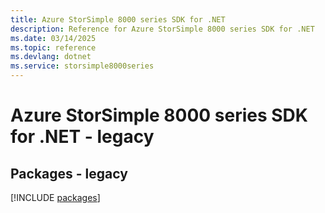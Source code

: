 ```yaml
---
title: Azure StorSimple 8000 series SDK for .NET
description: Reference for Azure StorSimple 8000 series SDK for .NET
ms.date: 03/14/2025
ms.topic: reference
ms.devlang: dotnet
ms.service: storsimple8000series
---
```

# Azure StorSimple 8000 series SDK for .NET - legacy
## Packages - legacy
[!INCLUDE [packages](storsimple-8000-series-index.md)]